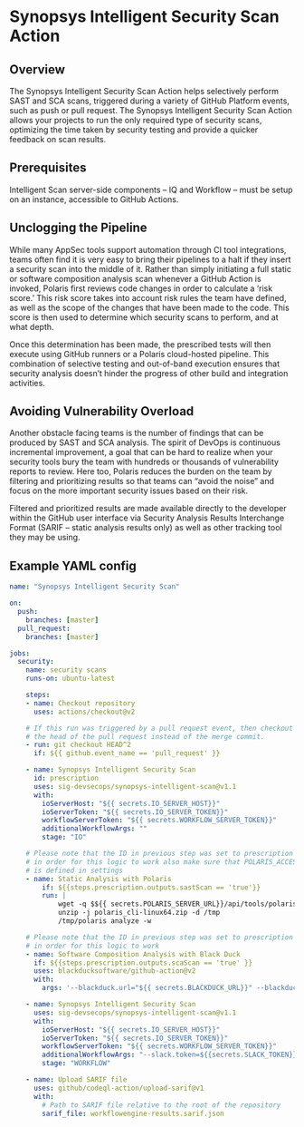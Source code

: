 # Synopsys Intelligent Security Scan Action

## Overview

The Synopsys Intelligent Security Scan Action helps selectively perform SAST and SCA scans, triggered during a variety of GitHub Platform events, such as push or pull request. The Synopsys Intelligent Security Scan Action allows your projects to run the only required type of security scans, optimizing the time taken by security testing and provide a quicker feedback on scan results.

## Prerequisites

Intelligent Scan server-side components – IQ and Workflow – must be setup on an instance, accessible to GitHub Actions.

## Unclogging the Pipeline  

While many AppSec tools support automation through CI tool integrations, teams often find it is very easy to bring their pipelines to a halt if they insert a security scan into the middle of it.  Rather than simply initiating a full static or software composition analysis scan whenever a GitHub Action is invoked, Polaris first reviews code changes in order to calculate a ‘risk score.’ This risk score takes into account risk rules the team have defined, as well as the scope of the changes that have been made to the code. This score is then used to determine which security scans to perform, and at what depth.

Once this determination has been made, the prescribed tests will then execute using GitHub runners or a Polaris cloud-hosted pipeline. This combination of selective testing and out-of-band execution ensures that security analysis doesn’t hinder the progress of other build and integration activities.

## Avoiding Vulnerability Overload

Another obstacle facing teams is the number of findings that can be produced by SAST and SCA analysis.  The spirit of DevOps is continuous incremental improvement, a goal that can be hard to realize when your security tools bury the team with hundreds or thousands of vulnerability reports to review.  Here too, Polaris reduces the burden on the team by filtering and prioritizing results so that teams can “avoid the noise” and focus on the more important security issues based on their risk.

Filtered and prioritized results are made available directly to the developer within the GitHub user interface via Security Analysis Results Interchange Format (SARIF – static analysis results only) as well as other tracking tool they may be using.

## Example YAML config

```yaml
name: "Synopsys Intelligent Security Scan"

on:
  push:
    branches: [master]
  pull_request:
    branches: [master]

jobs:
  security:
    name: security scans
    runs-on: ubuntu-latest

    steps:
    - name: Checkout repository
      uses: actions/checkout@v2

    # If this run was triggered by a pull request event, then checkout
    # the head of the pull request instead of the merge commit.
    - run: git checkout HEAD^2
      if: ${{ github.event_name == 'pull_request' }}

    - name: Synopsys Intelligent Security Scan
      id: prescription
      uses: sig-devsecops/synopsys-intelligent-scan@v1.1
      with:
        ioServerHost: "${{ secrets.IO_SERVER_HOST}}"
        ioServerToken: "${{ secrets.IO_SERVER_TOKEN}}"
        workflowServerToken: "${{ secrets.WORKFLOW_SERVER_TOKEN}}"
        additionalWorkflowArgs: ""
        stage: "IO"

    # Please note that the ID in previous step was set to prescription
    # in order for this logic to work also make sure that POLARIS_ACCESS_TOKEN
    # is defined in settings
    - name: Static Analysis with Polaris
        if: ${{steps.prescription.outputs.sastScan == 'true'}}
        run: |
            wget -q $${{ secrets.POLARIS_SERVER_URL}}/api/tools/polaris_cli-linux64.zip
            unzip -j polaris_cli-linux64.zip -d /tmp
            /tmp/polaris analyze -w

    # Please note that the ID in previous step was set to prescription
    # in order for this logic to work
    - name: Software Composition Analysis with Black Duck
      if: ${{steps.prescription.outputs.scaScan == 'true' }}
      uses: blackducksoftware/github-action@v2
      with:
        args: '--blackduck.url="${{ secrets.BLACKDUCK_URL}}" --blackduck.api.token="${{ secrets.BLACKDUCK_API_TOKEN}}" --detect.tools="DETECTOR"'

    - name: Synopsys Intelligent Security Scan
      uses: sig-devsecops/synopsys-intelligent-scan@v1.1
      with:
        ioServerHost: "${{ secrets.IO_SERVER_HOST}}"
        ioServerToken: "${{ secrets.IO_SERVER_TOKEN}}"
        workflowServerToken: "${{ secrets.WORKFLOW_SERVER_TOKEN}}"
        additionalWorkflowArgs: "--slack.token=${{secrets.SLACK_TOKEN}} --IS_SAST_ENABLED=${{steps.prescription.outputs.sastScan}}"
        stage: "WORKFLOW"

    - name: Upload SARIF file
      uses: github/codeql-action/upload-sarif@v1
      with:
        # Path to SARIF file relative to the root of the repository
        sarif_file: workflowengine-results.sarif.json
```
